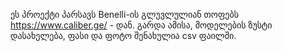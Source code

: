 ეს პროექტი პარსავს  Benelli-ის გლუვლულიან თოფებს https://www.caliber.ge/ - დან. გარდა ამისა, მოდელების ზუსტი დასახელება, ფასი და ფოტო შენახულია csv ფაილში.
